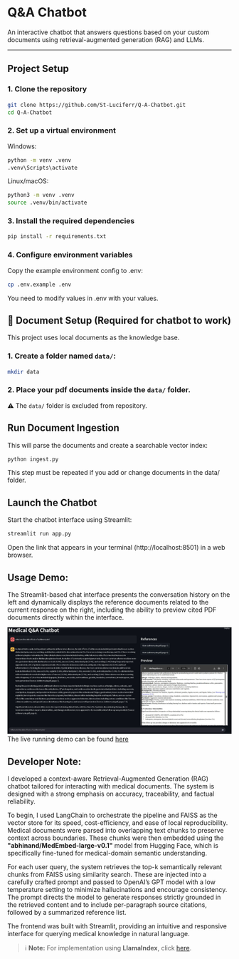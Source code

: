 # Q&A Chatbot

An interactive chatbot that answers questions based on your custom documents using retrieval-augmented generation (RAG) and LLMs.

---

##  Project Setup

### 1. Clone the repository
```bash
git clone https://github.com/St-Luciferr/Q-A-Chatbot.git
cd Q-A-Chatbot
```
### 2. Set up a virtual environment
Windows:
```bash
python -m venv .venv
.venv\Scripts\activate
```
Linux/macOS:
```bash
python3 -m venv .venv
source .venv/bin/activate
```
### 3. Install the required dependencies
```bash
pip install -r requirements.txt
```
### 4. Configure environment variables
Copy the example environment config to .env:
```bash
cp .env.example .env
``` 
You need to modify values in .env with your values.

## 📁 Document Setup (Required for chatbot to work)
This project uses local documents as the knowledge base.
### 1. Create a folder named `data/`:
```bash
mkdir data
```
### 2. Place your pdf documents inside the `data/` folder.
⚠️ The `data/` folder is excluded from repository.

## Run Document Ingestion
This will parse the documents and create a searchable vector index:
```bash
python ingest.py
```
This step must be repeated if you add or change documents in the data/ folder.
##  Launch the Chatbot
Start the chatbot interface using Streamlit:
```bash
streamlit run app.py
```
Open the link that appears in your terminal (http://localhost:8501) in a web browser.

## Usage Demo:
The Streamlit-based chat interface presents the conversation history on the left and dynamically displays the reference documents related to the current response on the right, including the ability to preview cited PDF documents directly within the interface.

![demo](./assets/running_demo.JPG)
The live running demo can be found [here](https://medicalragbot.streamlit.app/)

## Developer Note: 
I developed a context-aware Retrieval-Augmented Generation (RAG) chatbot tailored for interacting with medical documents. The system is designed with a strong emphasis on accuracy, traceability, and factual reliability.

To begin, I used LangChain to orchestrate the pipeline and FAISS as the vector store for its speed, cost-efficiency, and ease of local reproducibility. Medical documents were parsed into overlapping text chunks to preserve context across boundaries. These chunks were then embedded using the **"abhinand/MedEmbed-large-v0.1"** model from Hugging Face, which is specifically fine-tuned for medical-domain semantic understanding.

For each user query, the system retrieves the top-k semantically relevant chunks from FAISS using similarity search. These are injected into a carefully crafted prompt and passed to OpenAI’s GPT model with a low temperature setting to minimize hallucinations and encourage consistency. The prompt directs the model to generate responses strictly grounded in the retrieved content and to include per-paragraph source citations, followed by a summarized reference list.

The frontend was built with Streamlit, providing an intuitive and responsive interface for querying medical knowledge in natural language.

> ℹ️ **Note:** For implementation using **LlamaIndex**, click [here](https://github.com/St-Luciferr/Q-A-Chatbot/tree/llamaindex).
